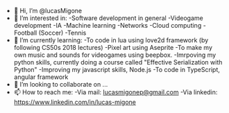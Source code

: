 - 👋 Hi, I’m @lucasMigone
- 👀 I’m interested in:
                              -Software development in general 
                              -Videogame development 
                              -IA
                              -Machine learning
                              -Networks
                              -Cloud computing
                              -Football (Soccer)
                              -Tennis
- 🌱 I’m currently learning:
                              -To code in lua using love2d framework (by following CS50s 2018 lectures)
                              -Pixel art using Aseprite
                              -To make my own music and sounds for videogames using beepbox.
                              -Imrpoving my python skills, currently doing a course called "Effective Serialization with Python"
                              -Improving my javascript skills, Node.js
                              -To code in TypeScript, angular framework
- 💞️ I’m looking to collaborate on ...
- 📫 How to reach me:
                              -Via mail: lucasmigonep@gmail.com
                              -Via linkedin: https://www.linkedin.com/in/lucas-migone

<!---
lucasMigone/lucasMigone is a ✨ special ✨ repository because its `README.md` (this file) appears on your GitHub profile.
You can click the Preview link to take a look at your changes.
--->
